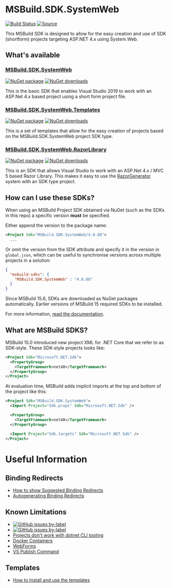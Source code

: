 # MSBuild.SDK.SystemWeb

[![Build Status](https://dev.azure.com/flexviews/MSBuild.SDKs.SystemWeb/_apis/build/status/CZEMacLeod.MSBuild.SDK.SystemWeb?branchName=main)](https://dev.azure.com/flexviews/MSBuild.SDKs.SystemWeb/_build/latest?definitionId=69&branchName=main)
[![Source](https://img.shields.io/badge/github-source-lightgrey?logo=github)](https://github.com/CZEMacLeod/MSBuild.SDK.SystemWeb)

This MSBuild SDK is designed to allow for the easy creation and use of SDK (shortform) projects targeting ASP.NET 4.x using System.Web.

## What's available

### [MSBuild.SDK.SystemWeb](SDK.md)

[![NuGet package](https://img.shields.io/nuget/v/MSBuild.SDK.SystemWeb.svg)](https://nuget.org/packages/MSBuild.SDK.SystemWeb)
[![NuGet downloads](https://img.shields.io/nuget/dt/MSBuild.SDK.SystemWeb.svg)](https://nuget.org/packages/MSBuild.SDK.SystemWeb)

This is the basic SDK that enables Visual Studio 2019 to work with an ASP.Net 4.x based project using a short form project file.

### [MSBuild.SDK.SystemWeb.Templates](Templates.md)

[![NuGet package](https://img.shields.io/nuget/v/MSBuild.SDK.SystemWeb.Templates.svg)](https://nuget.org/packages/MSBuild.SDK.SystemWeb)
[![NuGet downloads](https://img.shields.io/nuget/dt/MSBuild.SDK.SystemWeb.Templates.svg)](https://nuget.org/packages/MSBuild.SDK.SystemWeb)

This is a set of templates that allow for the easy creation of projects based on the MSBuild.SDK.SystemWeb project SDK type.

### [MSBuild.SDK.SystemWeb.RazorLibrary](RazorLibrary.md)

[![NuGet package](https://img.shields.io/nuget/v/MSBuild.SDK.SystemWeb.RazorLibrary.svg)](https://nuget.org/packages/MSBuild.SDK.SystemWeb.Templates)
[![NuGet downloads](https://img.shields.io/nuget/dt/MSBuild.SDK.SystemWeb.RazorLibrary.svg)](https://nuget.org/packages/MSBuild.SDK.SystemWeb.Templates)

This is an SDK that allows Visual Studio to work with an ASP.Net 4.x / MVC 5 based Razor Library.
This makes it easy to use the [RazorGenerator](https://github.com/RazorGenerator/RazorGenerator) system with an SDK type project.

## How can I use these SDKs?

When using an MSBuild Project SDK obtained via NuGet (such as the SDKs in this repo) a specific version **must** be specified.

Either append the version to the package name:

```xml
<Project Sdk="MSBuild.SDK.SystemWeb/4.0.88">
  ...
```

Or omit the version from the SDK attribute and specify it in the version in `global.json`, which can be useful to synchronise versions across multiple projects in a solution:

```json
{
  "msbuild-sdks": {
    "MSBuild.SDK.SystemWeb" : "4.0.88"
  }
}
```

Since MSBuild 15.6, SDKs are downloaded as NuGet packages automatically. Earlier versions of MSBuild 15 required SDKs to be installed. 

For more information, [read the documentation](https://docs.microsoft.com/visualstudio/msbuild/how-to-use-project-sdk).

## What are MSBuild SDKS?
MSBuild 15.0 introduced new project XML for .NET Core that we refer to as SDK-style.  These SDK-style projects looks like:

```xml
<Project Sdk="Microsoft.NET.Sdk">
  <PropertyGroup>
    <TargetFramework>net48</TargetFramework>
  </PropertyGroup>
</Project>
```

At evaluation time, MSBuild adds implicit imports at the top and bottom of the project like this:

```xml
<Project Sdk="MSBuild.SDK.SystemWeb">
  <Import Project="Sdk.props" Sdk="Microsoft.NET.Sdk" />

  <PropertyGroup>
    <TargetFramework>net48</TargetFramework>
  </PropertyGroup>

  <Import Project="Sdk.targets" Sdk="Microsoft.NET.Sdk" />
</Project>
```

# Useful Information

## Binding Redirects
- [How to show Suggested Binding Redirects](Binding_Redirects/How-to-show-Suggested-Binding-Redirects.md)
- [Autogenerating Binding Redirects](Binding_Redirects/Autogenerating-Binding-Redirects.md)

## Known Limitations
- [![GitHub issues by-label](https://img.shields.io/github/issues/CZEMacLeod/MSBuild.SDK.SystemWeb/known%20limitation?label=known%20limitations)](https://github.com/CZEMacLeod/MSBuild.SDK.SystemWeb/issues?q=is%3Aissue+label%3A%22known+limitation%22+is%3Aopen)
- [![GitHub issues by-label](https://img.shields.io/github/issues-closed/CZEMacLeod/MSBuild.SDK.SystemWeb/known%20limitation?label=known%20limitations)](https://github.com/CZEMacLeod/MSBuild.SDK.SystemWeb/issues?q=is%3Aissue+label%3A%22known+limitation%22+is%3Aclosed)
- [Projects don't work with dotnet CLI tooling](https://github.com/CZEMacLeod/MSBuild.SDK.SystemWeb/issues/1)
- [Docker Containers](https://github.com/CZEMacLeod/MSBuild.SDK.SystemWeb/issues/9)
- [WebForms](https://github.com/CZEMacLeod/MSBuild.SDK.SystemWeb/issues/11)
- [VS Publish Command](https://github.com/CZEMacLeod/MSBuild.SDK.SystemWeb/issues/12)

## Templates
- [How to install and use the templates](Templates.md)